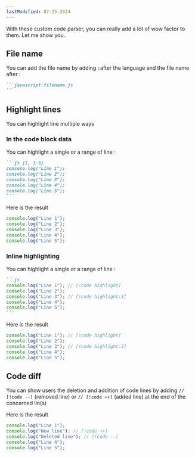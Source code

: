 ```yaml
---
lastModified: 07-25-2024
---
```


With these custom code parser, you can really add a lot of wow factor to them. Let me show you.


## File name

You can add the file name by adding `:`after the language and the file name after :

````md
```javascript:filename.js
```
````

## Highlight lines
You can highlight line multiple ways

### In the code block data
You can highlight a single or a range of line :
````md
```js {1, 3-5}
console.log("Line 1");
console.log("Line 2");
console.log("Line 3");
console.log("Line 4");
console.log("Line 5");
```
````
Here is the result
```js {1, 3-5}
console.log("Line 1");
console.log("Line 2");
console.log("Line 3");
console.log("Line 4");
console.log("Line 5");
```


### Inline highlighting
You can highlight a single or a range of line :
````md
```js
console.log("Line 1"); // [!code highlight]
console.log("Line 2");
console.log("Line 3"); // [!code highlight:3]
console.log("Line 4");
console.log("Line 5");
```
````
Here is the result
```js
console.log("Line 1"); // [!code highlight]
console.log("Line 2");
console.log("Line 3"); // [!code highlight:3]
console.log("Line 4");
console.log("Line 5");
```


## Code diff
You can show users the deletion and addition of code lines by adding `// [!code --]` (removed line) or `// [!code ++]` (added line) at the end of the concerned lin(s)

Here is the result

```js
console.log("Line 1");
console.log("New line"); // [!code ++]
console.log("Deleted line"); // [!code --]
console.log("Line 4");
console.log("Line 5");
```
